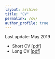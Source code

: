 ```yaml
---
layout: archive
title: "CV"
permalink: /cv/
author_profile: true
---
```


Last update: May 2019
- Short CV [[pdf](/files/Ahmadpanah-Short-CV.pdf)]
- Long CV [[pdf](/files/Ahmadpanah-CV.pdf)]

<!-- 
### Transcripts (at Tehran Polytechnic)
- PhD [[pdf](/files/Ph.D.Transcript-en.pdf)]
- MSc [[pdf](/files/M.Sc.Transcript-en.pdf)]
- BSc [[pdf](/files/B.Sc.Transcript-en.pdf)]
-->
